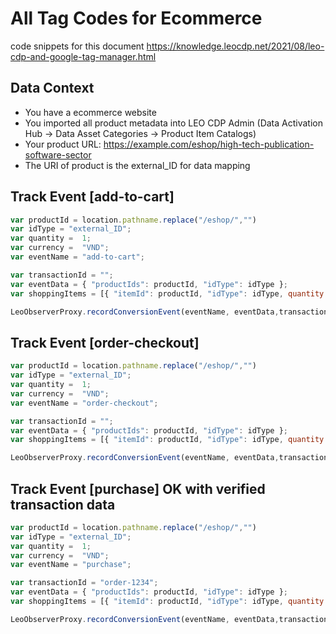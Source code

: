 # All Tag Codes for Ecommerce

code snippets for this document https://knowledge.leocdp.net/2021/08/leo-cdp-and-google-tag-manager.html

## Data Context

* You have a ecommerce website
* You imported all product metadata into LEO CDP Admin (Data Activation Hub -> Data Asset Categories -> Product Item Catalogs)
* Your product URL: https://example.com/eshop/high-tech-publication-software-sector
* The URI of product is the external_ID for data mapping

## Track Event [add-to-cart]

```javascript
var productId = location.pathname.replace("/eshop/","")
var idType = "external_ID";
var quantity =  1;
var currency =  "VND";
var eventName = "add-to-cart";

var transactionId = "";
var eventData = { "productIds": productId, "idType": idType };
var shoppingItems = [{ "itemId": productId, "idType": idType, quantity: quantity }];

LeoObserverProxy.recordConversionEvent(eventName, eventData,transactionId, shoppingItems,0, currency);
```

## Track Event [order-checkout]

```javascript
var productId = location.pathname.replace("/eshop/","")
var idType = "external_ID";
var quantity =  1;
var currency =  "VND";
var eventName = "order-checkout";

var transactionId = "";
var eventData = { "productIds": productId, "idType": idType };
var shoppingItems = [{ "itemId": productId, "idType": idType, quantity: quantity }];

LeoObserverProxy.recordConversionEvent(eventName, eventData,transactionId, shoppingItems,0, currency);
```


## Track Event [purchase] OK with verified transaction data

```javascript
var productId = location.pathname.replace("/eshop/","")
var idType = "external_ID";
var quantity =  1;
var currency =  "VND";
var eventName = "purchase";

var transactionId = "order-1234";
var eventData = { "productIds": productId, "idType": idType };
var shoppingItems = [{ "itemId": productId, "idType": idType, quantity: quantity }];

LeoObserverProxy.recordConversionEvent(eventName, eventData,transactionId, shoppingItems,0, currency);
```